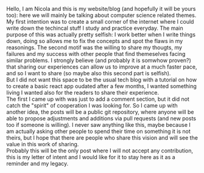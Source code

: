Hello, I am Nicola and this is my website/blog (and hopefully it will be yours too): here we will mainly be talking about computer science related themes.  
My first intention was to create a small corner of the internet where I could write down the techincal stuff I study and practice everyday. The main purpose of this was actually pretty selfish: I work better when I write things down, doing so allows me to fix the concepts and spot the flaws in my reasonings. The second motif was the willing to share my thougts, my failures and my success with other people that find themeselves facing similar problems. I strongly believe (and probably it is somwhow proven?) that sharing our experiences can allow us to improve at a much faster pace, and so I want to share (so maybe also this second part is selfish).  
But I did not want this space to be the usual tech blog with a tutorial on how to create a basic react app oudated after a few months, I wanted something living I wanted also for the readers to share their experience.  
The first I came up with was just to add a comment section, but it did not catch the "spirit" of cooperation I was looking for. So I came up with another idea, the posts will be a public git repository, where anyone will be able to propose adjustments and additions via pull requests (and new posts too if someone is willing). I never saw anything like this, maybe because I am actually asking other people to spend their time on something it is not theirs, but I hope that there are people who share this vision and will see the value in this work of sharing.  
Probably this will be the only post where I will not accept any contribution, this is my letter of intent and I would like for it to stay here as it as a reminder and my legacy.  